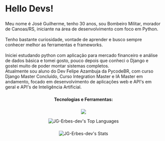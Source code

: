 <h1 align="left">Hello Devs!</h1>

###

<p align="left">Meu nome é José Guilherme, tenho 30 anos, sou Bombeiro Militar,  morador de Canoas/RS, iniciante na área de desenvolvimento com foco em Python.<br><br>Tenho bastante curiosidade, vontade de aprender e busco sempre conhecer melhor as ferramentas e frameworks.<br><br>Iniciei estudando python com aplicação para mercado financeiro e análise de dados básica e tomei gosto, pouco depois que conheci o Django e gostei muito de poder montar sistemas completos.<br>Atualmente sou aluno do Dev Felipe Azambuja da PycodeBR, com curso Django Master Concluído, Curso Integration Master e IA Master em andamento, focado em desenvolvimento de aplicações web e API's em geral e API's de Inteligência Artificial.</p>

###

<h4 align="center">Tecnologias e Ferramentas:</h4>

###
<p align="center">
  <a href="https://skillicons.dev">
     <img src="https://skillicons.dev/icons?i=python,django,html,css,js" />
  </a>
</p>
<div align="center">

  ![JG-Erbes-dev's Top Languages](https://github-readme-stats.vercel.app/api/top-langs/?username=JG-Erbes-dev&theme=monokai&show_icons=true&hide_border=true&layout=compact)
  
###

  ![JG-Erbes-dev's Stats](https://github-readme-stats.vercel.app/api?username=JG-Erbes-dev&theme=monokai&show_icons=true&hide_border=true&count_private=false)
</div>

